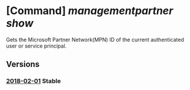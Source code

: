 # [Command] _managementpartner show_

Gets the Microsoft Partner Network(MPN) ID of the current authenticated user or service principal.

## Versions

### [2018-02-01](/Resources/mgmt-plane/L3Byb3ZpZGVycy9taWNyb3NvZnQubWFuYWdlbWVudHBhcnRuZXIvcGFydG5lcnMve30=/2018-02-01.xml) **Stable**

<!-- mgmt-plane /providers/microsoft.managementpartner/partners/{} 2018-02-01 -->
